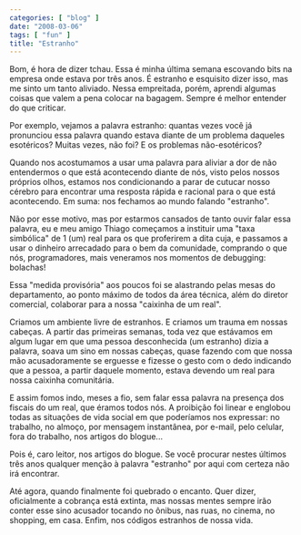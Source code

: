 ```yaml
---
categories: [ "blog" ]
date: "2008-03-06"
tags: [ "fun" ]
title: "Estranho"
---
```

Bom, é hora de dizer tchau. Essa é minha última semana escovando bits na empresa onde estava por três anos. É estranho e esquisito dizer isso, mas me sinto um tanto aliviado. Nessa empreitada, porém, aprendi algumas coisas que valem a pena colocar na bagagem. Sempre é melhor entender do que criticar.

Por exemplo, vejamos a palavra estranho: quantas vezes você já pronunciou essa palavra quando estava diante de um problema daqueles esotéricos? Muitas vezes, não foi? E os problemas não-esotéricos?

Quando nos acostumamos a usar uma palavra para aliviar a dor de não entendermos o que está acontecendo diante de nós, visto pelos nossos próprios olhos, estamos nos condicionando a parar de cutucar nosso cérebro para encontrar uma resposta rápida e racional para o que está acontecendo. Em suma: nos fechamos ao mundo falando "estranho".

Não por esse motivo, mas por estarmos cansados de tanto ouvir falar essa palavra, eu e meu amigo Thiago começamos a instituir uma "taxa simbólica" de 1 (um) real para os que proferirem a dita cuja, e passamos a usar o dinheiro arrecadado para o bem da comunidade, comprando o que nós, programadores, mais veneramos nos momentos de debugging: bolachas!

Essa "medida provisória" aos poucos foi se alastrando pelas mesas do departamento, ao ponto máximo de todos da área técnica, além do diretor comercial, colaborar para a nossa "caixinha de um real".

Criamos um ambiente livre de estranhos. E criamos um trauma em nossas cabeças. A partir das primeiras semanas, toda vez que estávamos em algum lugar em que uma pessoa desconhecida (um estranho) dizia a palavra, soava um sino em nossas cabeças, quase fazendo com que nossa mão acusadoramente se erguesse e fizesse o gesto com o dedo indicando que a pessoa, a partir daquele momento, estava devendo um real para nossa caixinha comunitária.

E assim fomos indo, meses a fio, sem falar essa palavra na presença dos fiscais do um real, que éramos todos nós. A proibição foi linear e englobou todas as situações de vida social em que poderíamos nos expressar: no trabalho, no almoço, por mensagem instantânea, por e-mail, pelo celular, fora do trabalho, nos artigos do blogue...

Pois é, caro leitor, nos artigos do blogue. Se você procurar nestes últimos três anos qualquer menção à palavra "estranho" por aqui com certeza não irá encontrar.

Até agora, quando finalmente foi quebrado o encanto. Quer dizer, oficialmente a cobrança está extinta, mas nossas mentes sempre irão conter esse sino acusador tocando no ônibus, nas ruas, no cinema, no shopping, em casa. Enfim, nos códigos estranhos de nossa vida.
